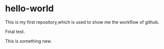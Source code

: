 # hello-world
This is my first repository,which is used to show me the workflow of github.

Final test.

This is something new.
